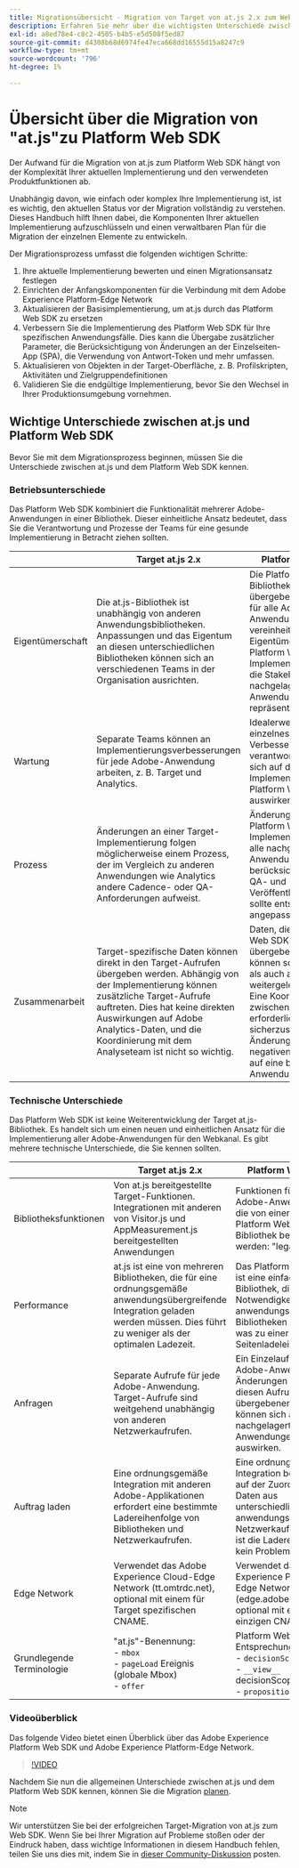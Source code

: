 ```yaml
---
title: Migrationsübersicht - Migration von Target von at.js 2.x zum Web SDK
description: Erfahren Sie mehr über die wichtigsten Unterschiede zwischen at.js und dem Platform Web SDK und wie Sie Ihren Migrationsaufwand planen.
exl-id: a8ed78e4-c8c2-4505-b4b5-e5d508f5ed87
source-git-commit: d4308b68d6974fe47eca668dd16555d15a8247c9
workflow-type: tm+mt
source-wordcount: '796'
ht-degree: 1%

---
```


# Übersicht über die Migration von &quot;at.js&quot;zu Platform Web SDK

Der Aufwand für die Migration von at.js zum Platform Web SDK hängt von der Komplexität Ihrer aktuellen Implementierung und den verwendeten Produktfunktionen ab.

Unabhängig davon, wie einfach oder komplex Ihre Implementierung ist, ist es wichtig, den aktuellen Status vor der Migration vollständig zu verstehen. Dieses Handbuch hilft Ihnen dabei, die Komponenten Ihrer aktuellen Implementierung aufzuschlüsseln und einen verwaltbaren Plan für die Migration der einzelnen Elemente zu entwickeln.

Der Migrationsprozess umfasst die folgenden wichtigen Schritte:

1. Ihre aktuelle Implementierung bewerten und einen Migrationsansatz festlegen
1. Einrichten der Anfangskomponenten für die Verbindung mit dem Adobe Experience Platform-Edge Network
1. Aktualisieren der Basisimplementierung, um at.js durch das Platform Web SDK zu ersetzen
1. Verbessern Sie die Implementierung des Platform Web SDK für Ihre spezifischen Anwendungsfälle. Dies kann die Übergabe zusätzlicher Parameter, die Berücksichtigung von Änderungen an der Einzelseiten-App (SPA), die Verwendung von Antwort-Token und mehr umfassen.
1. Aktualisieren von Objekten in der Target-Oberfläche, z. B. Profilskripten, Aktivitäten und Zielgruppendefinitionen
1. Validieren Sie die endgültige Implementierung, bevor Sie den Wechsel in Ihrer Produktionsumgebung vornehmen.

## Wichtige Unterschiede zwischen at.js und Platform Web SDK

Bevor Sie mit dem Migrationsprozess beginnen, müssen Sie die Unterschiede zwischen at.js und dem Platform Web SDK kennen.

### Betriebsunterschiede

Das Platform Web SDK kombiniert die Funktionalität mehrerer Adobe-Anwendungen in einer Bibliothek. Dieser einheitliche Ansatz bedeutet, dass Sie die Verantwortung und Prozesse der Teams für eine gesunde Implementierung in Betracht ziehen sollten.

| | Target at.js 2.x | Platform Web-SDK |
|---|---|---|
| Eigentümerschaft | Die at.js-Bibliothek ist unabhängig von anderen Anwendungsbibliotheken. Anpassungen und das Eigentum an diesen unterschiedlichen Bibliotheken können sich an verschiedenen Teams in der Organisation ausrichten. | Die Platform Web SDK-Bibliothek und die übergebenen Daten sind für alle Adobe-Anwendungen vereinheitlicht. Die Eigentümerschaft der Platform Web SDK-Implementierung sollte die Stakeholder aller nachgelagerten Anwendungen repräsentieren. |
| Wartung | Separate Teams können an Implementierungsverbesserungen für jede Adobe-Anwendung arbeiten, z. B. Target und Analytics. | Idealerweise sollte ein einzelnes Team für Verbesserungen verantwortlich sein, die sich auf die Implementierung des Platform Web SDK auswirken. |
| Prozess | Änderungen an einer Target-Implementierung folgen möglicherweise einem Prozess, der im Vergleich zu anderen Anwendungen wie Analytics andere Cadence- oder QA-Anforderungen aufweist. | Änderungen an einer Platform Web SDK-Implementierung sollten alle nachgelagerten Anwendungen berücksichtigen und der QA- und Veröffentlichungsprozess sollte entsprechend angepasst werden. |
| Zusammenarbeit | Target-spezifische Daten können direkt in den Target-Aufrufen übergeben werden. Abhängig von der Implementierung können zusätzliche Target-Aufrufe auftreten. Dies hat keine direkten Auswirkungen auf Adobe Analytics-Daten, und die Koordinierung mit dem Analyseteam ist nicht so wichtig. | Daten, die in Platform Web SDK-Aufrufen übergeben werden, können sowohl an Target als auch an Analytics weitergeleitet werden. Eine Koordinierung zwischen Teams ist erforderlich, um sicherzustellen, dass Änderungen keine negativen Auswirkungen auf eine bestimmte Anwendung haben. |

### Technische Unterschiede

Das Platform Web SDK ist keine Weiterentwicklung der Target at.js-Bibliothek. Es handelt sich um einen neuen und einheitlichen Ansatz für die Implementierung aller Adobe-Anwendungen für den Webkanal. Es gibt mehrere technische Unterschiede, die Sie kennen sollten.

| | Target at.js 2.x | Platform Web-SDK |
|---|---|---|
| Bibliotheksfunktionen | Von at.js bereitgestellte Target-Funktionen. Integrationen mit anderen von Visitor.js und AppMeasurement.js bereitgestellten Anwendungen | Funktionen für alle Adobe-Anwendungen, die von einer einzigen Platform Web SDK-Bibliothek bereitgestellt werden: &quot;legate.js&quot; |
| Performance | at.js ist eine von mehreren Bibliotheken, die für eine ordnungsgemäße anwendungsübergreifende Integration geladen werden müssen. Dies führt zu weniger als der optimalen Ladezeit. | Das Platform Web SDK ist eine einfache Bibliothek, die die Notwendigkeit mehrerer anwendungsspezifischer Bibliotheken beseitigt, was zu einer besseren Seitenladeleistung führt. |
| Anfragen | Separate Aufrufe für jede Adobe-Anwendung. Target-Aufrufe sind weitgehend unabhängig von anderen Netzwerkaufrufen. | Ein Einzelaufruf für alle Adobe-Anwendungen. Änderungen an den in diesen Aufrufen übergebenen Daten können sich auf mehrere nachgelagerte Anwendungen auswirken. |
| Auftrag laden | Eine ordnungsgemäße Integration mit anderen Adobe-Applikationen erfordert eine bestimmte Ladereihenfolge von Bibliotheken und Netzwerkaufrufen. | Eine ordnungsgemäße Integration beruht nicht auf der Zuordnung von Daten aus unterschiedlichen anwendungsspezifischen Netzwerkaufrufen. Daher ist die Ladereihenfolge kein Problem. |
| Edge Network | Verwendet das Adobe Experience Cloud-Edge Network (tt.omtrdc.net), optional mit einem für Target spezifischen CNAME. | Verwendet das Adobe Experience Platform-Edge Network (edge.adobedc.net), optional mit einem einzigen CNAME. |
| Grundlegende Terminologie | &quot;at.js&quot;-Benennung: <br> - `mbox` <br> - `pageLoad` Ereignis (globale Mbox) <br> - `offer` | Platform Web SDK-Entsprechung: <br> - `decisionScope` <br> - `__view__` decisionScope <br> - `proposition` |

### Videoüberblick

Das folgende Video bietet einen Überblick über das Adobe Experience Platform Web SDK und Adobe Experience Platform-Edge Network.

>[!VIDEO](https://video.tv.adobe.com/v/34141/?learn=on)

Nachdem Sie nun die allgemeinen Unterschiede zwischen at.js und dem Platform Web SDK kennen, können Sie die Migration [planen](plan-migration.md).

>[!NOTE]
>
>Wir unterstützen Sie bei der erfolgreichen Target-Migration von at.js zum Web SDK. Wenn Sie bei Ihrer Migration auf Probleme stoßen oder der Eindruck haben, dass wichtige Informationen in diesem Handbuch fehlen, teilen Sie uns dies mit, indem Sie in [dieser Community-Diskussion](https://experienceleaguecommunities.adobe.com/t5/adobe-experience-platform-data/tutorial-discussion-migrate-target-from-at-js-to-web-sdk/m-p/575587#M463) posten.
